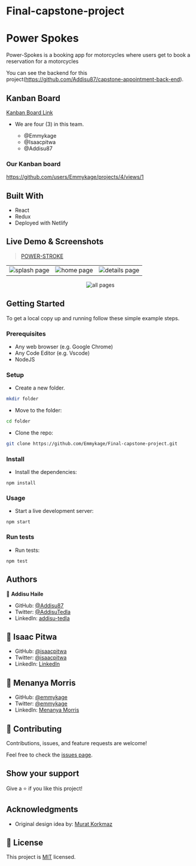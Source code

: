 # Final-capstone-project

# Power Spokes

Power-Spokes is a booking app for motorcycles where users get to book a reservation for a motorcycles

You can see the backend for this project(https://github.com/Addisu87/capstone-appointment-back-end).

## Kanban Board

[Kanban Board Link]()

- We are four (3) in this team.

  - @Emmykage
  - @Isaacpitwa
  - @Addisu87

### Our Kanban board

https://github.com/users/Emmykage/projects/4/views/1

## Built With

- React
- Redux
- Deployed with Netlify

## Live Demo & Screenshots

> [POWER-STROKE](https://final-capstone-project-udqc.vercel.app/)

<table>
<tr>
<td><img src="https://drive.google.com/file/d/1VG6TAhtZZazD_EuepOZK-3lK_6BjFv-a/view?usp=share_link" alt="splash page"></td>
<td><img src="https://drive.google.com/file/d/1lOkCsZ15QLokuEqCJrON0Mr3jJQpay_Y/view?usp=share_link" alt="home page"></td>
<td><img src="https://drive.google.com/file/d/19z0JUanZi3d1W8y9x-BIeZ8-_CFNC4J0/view?usp=share_link" alt="details page"></td>
</tr>
</table>
<div align="center"><img src="src/img/all-versions-picture.png" alt="all pages"></div>

## Getting Started

To get a local copy up and running follow these simple example steps.

### Prerequisites

- Any web browser (e.g. Google Chrome)
- Any Code Editor (e.g. Vscode)
- NodeJS

### Setup

- Create a new folder.

```bash
mkdir folder
```

- Move to the folder:

```bash
cd folder
```

- Clone the repo:

```bash
git clone https://github.com/Emmykage/Final-capstone-project.git
```

### Install

- Install the dependencies:

```
npm install
```

### Usage

- Start a live development server:

```
npm start
```

### Run tests

- Run tests:

```
npm test
```

## Authors

👤 **Addisu Haile**

- GitHub: [@Addisu87](https://img.shields.io/badge/-Addisu87-white?logo=GitHub&logoColor=181717&style=plastic)
- Twitter: [@AddisuTedla](https://img.shields.io/badge/-AddisuTedla-white?logo=Twitter&logoColor=1DA1F2&style=plastic)
- LinkedIn: [addisu-tedla](https://img.shields.io/badge/-addisu_tedla-white?logo=LinkedIn&logoColor=1DA1F2&style=plastic)

## 👤 Isaac Pitwa

- GitHub: [@isaacpitwa](https://github.com/isaacpitwa)
- Twitter: [@isaacpitwa](https://twitter.com/isaacpitwa)
- LinkedIn: [LinkedIn](https://linkedin.com/in/isaac-pitwa)

## 👤 Menanya Morris

- GitHub: [@emmykage](https://github.com/emmykage)
- Twitter: [@emmykage](https://twitter.com/emmykage)
- LinkedIn: [Menanya Morris](https://www.linkedin.com/in/morris-menanya-a51985104/)

## 🤝 Contributing

Contributions, issues, and feature requests are welcome!

Feel free to check the [issues page](https://github.com/Emmykage/Final-capstone-project/issues).

## Show your support

Give a ⭐️ if you like this project!

## Acknowledgments

- Original design idea by: [Murat Korkmaz](https://www.behance.net/muratk)

## 📝 License

This project is [MIT](./LICENSE) licensed.
